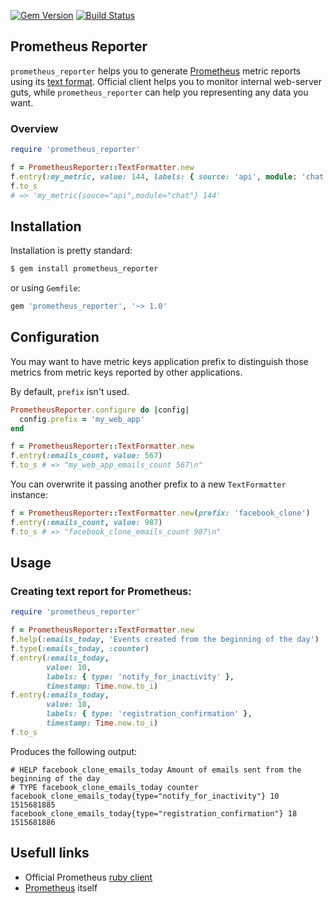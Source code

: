 [![Gem Version](https://badge.fury.io/rb/prometheus_reporter.svg)](https://badge.fury.io/rb/prometheus_reporter) [![Build Status](https://travis-ci.org/nattfodd/prometheus_reporter.svg?branch=master)](https://travis-ci.org/nattfodd/prometheus_reporter)

## Prometheus Reporter
`prometheus_reporter` helps you to generate [Prometheus](https://prometheus.io) metric reports using its [text format](https://prometheus.io/docs/instrumenting/exposition_formats/#text-format-details). Official client helps you to monitor internal web-server guts, while `prometheus_reporter` can help you representing any data you want.

### Overview
```ruby
require 'prometheus_reporter'

f = PrometheusReporter::TextFormatter.new
f.entry(:my_metric, value: 144, labels: { source: 'api', module: 'chat' })
f.to_s
# => 'my_metric{souce="api",module="chat"} 144'
```

## Installation
Installation is pretty standard:
```bash
$ gem install prometheus_reporter
```
or using `Gemfile`:
```ruby
gem 'prometheus_reporter', '~> 1.0'
```
## Configuration

You may want to have metric keys application prefix to distinguish those metrics
from metric keys reported by other applications.

By default, `prefix` isn't used.

```ruby
PrometheusReporter.configure do |config|
  config.prefix = 'my_web_app'
end

f = PrometheusReporter::TextFormatter.new
f.entry(:emails_count, value: 567)
f.to_s # => "my_web_app_emails_count 567\n"
```

You can overwrite it passing another prefix to a new `TextFormatter` instance:

```ruby
f = PrometheusReporter::TextFormatter.new(prefix: 'facebook_clone')
f.entry(:emails_count, value: 987)
f.to_s # => "facebook_clone_emails_count 987\n"
```

## Usage

### Creating text report for Prometheus:

```ruby
require 'prometheus_reporter'

f = PrometheusReporter::TextFormatter.new
f.help(:emails_today, 'Events created from the beginning of the day')
f.type(:emails_today, :counter)
f.entry(:emails_today,
        value: 10,
        labels: { type: 'notify_for_inactivity' },
        timestamp: Time.now.to_i)
f.entry(:emails_today,
        value: 18,
        labels: { type: 'registration_confirmation' },
        timestamp: Time.now.to_i)
f.to_s
```

Produces the following output:

```
# HELP facebook_clone_emails_today Amount of emails sent from the beginning of the day
# TYPE facebook_clone_emails_today counter
facebook_clone_emails_today{type="notify_for_inactivity"} 10 1515681885
facebook_clone_emails_today{type="registration_confirmation"} 18 1515681886
```

## Usefull links
- Official Prometheus [ruby client](https://github.com/prometheus/client_ruby)
- [Prometheus](https://github.com/prometheus) itself
